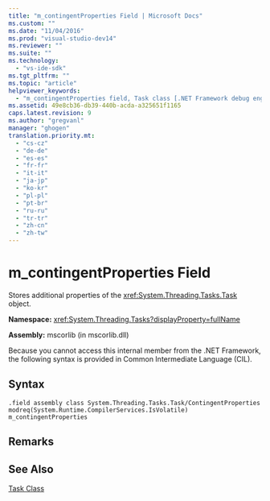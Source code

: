 ```yaml
---
title: "m_contingentProperties Field | Microsoft Docs"
ms.custom: ""
ms.date: "11/04/2016"
ms.prod: "visual-studio-dev14"
ms.reviewer: ""
ms.suite: ""
ms.technology: 
  - "vs-ide-sdk"
ms.tgt_pltfrm: ""
ms.topic: "article"
helpviewer_keywords: 
  - "m_contingentProperties field, Task class [.NET Framework debug engines]"
ms.assetid: 49e8cb36-db39-440b-acda-a325651f1165
caps.latest.revision: 9
ms.author: "gregvanl"
manager: "ghogen"
translation.priority.mt: 
  - "cs-cz"
  - "de-de"
  - "es-es"
  - "fr-fr"
  - "it-it"
  - "ja-jp"
  - "ko-kr"
  - "pl-pl"
  - "pt-br"
  - "ru-ru"
  - "tr-tr"
  - "zh-cn"
  - "zh-tw"
---
```

# m_contingentProperties Field
Stores additional properties of the <xref:System.Threading.Tasks.Task> object.  
  
 **Namespace:** <xref:System.Threading.Tasks?displayProperty=fullName>  
  
 **Assembly:** mscorlib (in mscorlib.dll)  
  
 Because you cannot access this internal member from the .NET Framework, the following syntax is provided in Common Intermediate Language (CIL).  
  
## Syntax  
  
```  
.field assembly class System.Threading.Tasks.Task/ContingentProperties modreq(System.Runtime.CompilerServices.IsVolatile) m_contingentProperties  
```  
  
## Remarks  
  
## See Also  
 [Task Class](../../extensibility/debugger/task-class-internal-members.md)